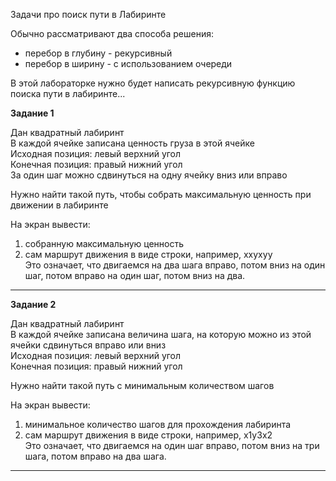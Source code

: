 
Задачи про поиск пути в Лабиринте  

Обычно рассматривают два способа решения:  
- перебор в глубину - рекурсивный  
- перебор в ширину - с использованием очереди  

В этой лабораторке нужно будет написать рекурсивную функцию поиска пути в лабиринте...

**Задание 1**  

Дан квадратный лабиринт  
В каждой ячейке записана ценность груза в этой ячейке  
Исходная позиция: левый верхний угол  
Конечная позиция: правый нижний угол  
За один шаг можно сдвинуться на одну ячейку вниз или вправо  

Нужно найти такой путь, чтобы собрать максимальную ценность при движении в лабиринте  
  
На экран вывести:  
1) собранную максимальную ценность  
2) сам маршрут движения в виде строки, например, xxyxyy  
Это означает, что двигаемся на два шага вправо, потом вниз на один шаг, потом вправо на один шаг, потом вниз на два.  

---  

**Задание 2**  


Дан квадратный лабиринт  
В каждой ячейке записана величина шага, на которую можно из этой ячейки сдвинуться вправо или вниз  
Исходная позиция: левый верхний угол  
Конечная позиция: правый нижний угол  

Нужно найти такой путь с минимальным количеством шагов  
  
На экран вывести:  
1) минимальное количество шагов для прохождения лабиринта  
2) сам маршрут движения в виде строки, например, x1y3x2  
Это означает, что двигаемся на один шаг вправо, потом вниз на три шага, потом вправо на два шага.  

---  
